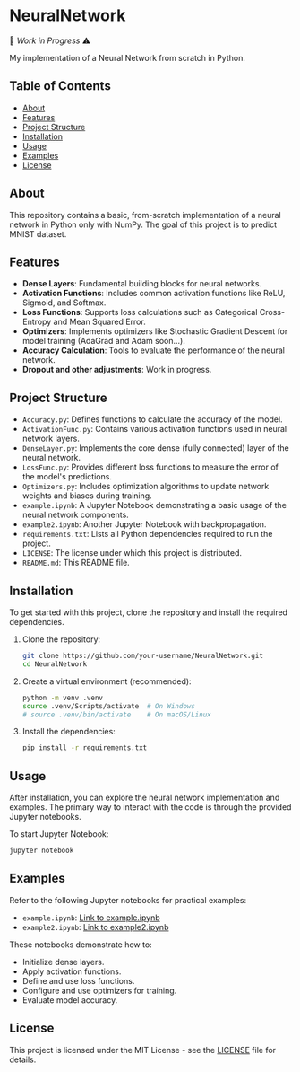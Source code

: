 # NeuralNetwork

:construction: *Work in Progress* :warning:

My implementation of a Neural Network from scratch in Python.

## Table of Contents

- [About](#about)
- [Features](#features)
- [Project Structure](#project-structure)
- [Installation](#installation)
- [Usage](#usage)
- [Examples](#examples)
- [License](#license)

## About

This repository contains a basic, from-scratch implementation of a neural network in Python only with NumPy. The goal of this project is to predict MNIST dataset.

## Features

- **Dense Layers**: Fundamental building blocks for neural networks.
- **Activation Functions**: Includes common activation functions like ReLU, Sigmoid, and Softmax.
- **Loss Functions**: Supports loss calculations such as Categorical Cross-Entropy and Mean Squared Error.
- **Optimizers**: Implements optimizers like Stochastic Gradient Descent for model training (AdaGrad and Adam soon...).
- **Accuracy Calculation**: Tools to evaluate the performance of the neural network.
- **Dropout and other adjustments**: Work in progress.

## Project Structure

- `Accuracy.py`: Defines functions to calculate the accuracy of the model.
- `ActivationFunc.py`: Contains various activation functions used in neural network layers.
- `DenseLayer.py`: Implements the core dense (fully connected) layer of the neural network.
- `LossFunc.py`: Provides different loss functions to measure the error of the model's predictions.
- `Optimizers.py`: Includes optimization algorithms to update network weights and biases during training.
- `example.ipynb`: A Jupyter Notebook demonstrating a basic usage of the neural network components.
- `example2.ipynb`: Another Jupyter Notebook with backpropagation.
- `requirements.txt`: Lists all Python dependencies required to run the project.
- `LICENSE`: The license under which this project is distributed.
- `README.md`: This README file.

## Installation

To get started with this project, clone the repository and install the required dependencies.

1. Clone the repository:
   ```bash
   git clone https://github.com/your-username/NeuralNetwork.git
   cd NeuralNetwork
   ```

2. Create a virtual environment (recommended):
   ```bash
   python -m venv .venv
   source .venv/Scripts/activate  # On Windows
   # source .venv/bin/activate    # On macOS/Linux
   ```

3. Install the dependencies:
   ```bash
   pip install -r requirements.txt
   ```

## Usage

After installation, you can explore the neural network implementation and examples. The primary way to interact with the code is through the provided Jupyter notebooks.

To start Jupyter Notebook:

```bash
jupyter notebook
```

## Examples

Refer to the following Jupyter notebooks for practical examples:

- `example.ipynb`: [Link to example.ipynb](example.ipynb)
- `example2.ipynb`: [Link to example2.ipynb](example2.ipynb)

These notebooks demonstrate how to:
- Initialize dense layers.
- Apply activation functions.
- Define and use loss functions.
- Configure and use optimizers for training.
- Evaluate model accuracy.

## License

This project is licensed under the MIT License - see the [LICENSE](LICENSE) file for details.
